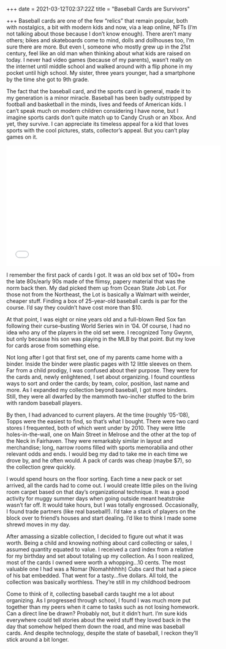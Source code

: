 +++
date = 2021-03-12T02:37:22Z
title = "Baseball Cards are Survivors"

+++
Baseball cards are one of the few “relics” that remain popular, both with nostalgics, a bit with modern kids and now, via a leap online, NFTs (I’m not talking about those because I don’t know enough). There aren’t many others; bikes and skateboards come to mind, dolls and dollhouses too, I'm sure there are more. But even I, someone who mostly grew up in the 21st century, feel like an old man when thinking about what kids are raised on today. I never had video games (because of my parents), wasn’t really on the internet until middle school and walked around with a flip phone in my pocket until high school. My sister, three years younger, had a smartphone by the time she got to 9th grade.

The fact that the baseball card, and the sports card in general, made it to my generation is a minor miracle. Baseball has been badly outstripped by football and basketball in the minds, lives and feeds of American kids. I can’t speak much on modern children considering I have none, but I imagine sports cards don’t quite match up to Candy Crush or an Xbox. And yet, they survive. I can appreciate its timeless appeal for a kid that loves sports with the cool pictures, stats, collector’s appeal. But you can’t play games on it.

<iframe width="560" height="315" src="[https://www.youtube.com/embed/iXN0FKSzch8?start=161](https://www.youtube.com/embed/iXN0FKSzch8?start=161 "https://www.youtube.com/embed/iXN0FKSzch8?start=161")" title="YouTube video player" frameborder="0" allow="accelerometer; autoplay; clipboard-write; encrypted-media; gyroscope; picture-in-picture" allowfullscreen></iframe>

I remember the first pack of cards I got. It was an old box set of 100+ from the late 80s/early 90s made of the flimsy, papery material that was the norm back then. My dad picked them up from Ocean State Job Lot. For those not from the Northeast, the Lot is basically a Walmart with weirder, cheaper stuff. Finding a box of 25-year-old baseball cards is par for the course. I’d say they couldn’t have cost more than $10.

At that point, I was eight or nine years old and a full-blown Red Sox fan following their curse–busting World Series win in ’04. Of course, I had no idea who any of the players in the old set were. I recognized Tony Gwynn, but only because his son was playing in the MLB by that point. But my love for cards arose from something else.

Not long after I got that first set, one of my parents came home with a binder. Inside the binder were plastic pages with 12 little sleeves on them. Far from a child prodigy, I was confused about their purpose. They were for the cards and, newly enlightened, I set about organizing. I found countless ways to sort and order the cards; by team, color, position, last name and more. As I expanded my collection beyond baseball, I got more binders. Still, they were all dwarfed by the mammoth two-incher stuffed to the brim with random baseball players.

By then, I had advanced to current players. At the time (roughly ’05-’08), Topps were the easiest to find, so that’s what I bought. There were two card stores I frequented, both of which went under by 2010. They were little holes-in-the-wall, one on Main Street in Melrose and the other at the top of the Neck in Fairhaven. They were remarkably similar in layout and merchandise; long, narrow rooms filled with sports memorabilia and other relevant odds and ends. I would beg my dad to take me in each time we drove by, and he often would. A pack of cards was cheap (maybe $7), so the collection grew quickly.

I would spend hours on the floor sorting. Each time a new pack or set arrived, all the cards had to come out. I would create little piles on the living room carpet based on that day’s organizational technique. It was a good activity for muggy summer days when going outside meant heatstroke wasn’t far off. It would take hours, but I was totally engrossed. Occasionally, I found trade partners (like real baseball!). I’d take a stack of players on the block over to friend’s houses and start dealing. I’d like to think I made some shrewd moves in my day.

After amassing a sizable collection, I decided to figure out what it was worth. Being a child and knowing nothing about card collecting or sales, I assumed quantity equated to value. I received a card index from a relative for my birthday and set about totaling up my collection. As I soon realized, most of the cards I owned were worth a whopping…10 cents. The most valuable one I had was a Nomar (Nomahhhhhh) Cubs card that had a piece of his bat embedded. That went for a tasty…five dollars. All told, the collection was basically worthless. They’re still in my childhood bedroom

Come to think of it, collecting baseball cards taught me a lot about organizing. As I progressed through school, I found I was much more put together than my peers when it came to tasks such as not losing homework. Can a direct line be drawn? Probably not, but it didn’t hurt. I’m sure kids everywhere could tell stories about the weird stuff they loved back in the day that somehow helped them down the road, and mine was baseball cards. And despite technology, despite the state of baseball, I reckon they’ll stick around a bit longer.